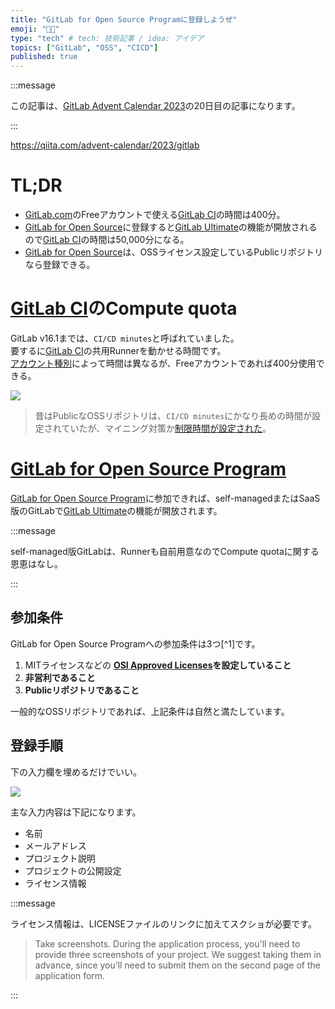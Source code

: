 ```yaml
---
title: "GitLab for Open Source Programに登録しようぜ"
emoji: "🧑‍💻"
type: "tech" # tech: 技術記事 / idea: アイデア
topics: ["GitLab", "OSS", "CICD"]
published: true
---
```


:::message

この記事は、[GitLab Advent Calendar 2023](https://qiita.com/advent-calendar/2023/gitlab)の20日目の記事になります。

:::

https://qiita.com/advent-calendar/2023/gitlab

# TL;DR

- [GitLab.com](https://gitlab.com/)のFreeアカウントで使える[GitLab CI](https://docs.gitlab.com/ee/ci/)の時間は400分。
- [GitLab for Open Source](https://about.gitlab.com/solutions/open-source/)に登録すると[GitLab Ultimate](https://about.gitlab.com/solutions/open-source/#:~:text=potential.%20Features%20of-,GitLab%20Ultimate,-%E2%80%94including%2050%2C000%20compute)の機能が開放されるので[GitLab CI](https://docs.gitlab.com/ee/ci/)の時間は50,000分になる。
- [GitLab for Open Source](https://about.gitlab.com/solutions/open-source/)は、OSSライセンス設定しているPublicリポジトリなら登録できる。

# [GitLab CI](https://docs.gitlab.com/ee/ci/)のCompute quota

GitLab v16.1までは、`CI/CD minutes`と呼ばれていました。  
要するに[GitLab CI](https://docs.gitlab.com/ee/ci/)の共用Runnerを動かせる時間です。  
[アカウント種別](https://about.gitlab.com/pricing/)によって時間は異なるが、Freeアカウントであれば400分使用できる。

![](https://storage.googleapis.com/zenn-user-upload/9320e26d09d6-20231223.png)

> 昔はPublicなOSSリポジトリは、`CI/CD minutes`にかなり長めの時間が設定されていたが、マイニング対策か[制限時間が設定された](https://about.gitlab.com/blog/2020/09/01/ci-minutes-update-free-users/)。

# [GitLab for Open Source Program](https://about.gitlab.com/solutions/open-source/)

[GitLab for Open Source Program](https://about.gitlab.com/solutions/open-source/)に参加できれば、self-managedまたはSaaS版のGitLabで[GitLab Ultimate](https://about.gitlab.com/solutions/open-source/#:~:text=potential.%20Features%20of-,GitLab%20Ultimate,-%E2%80%94including%2050%2C000%20compute)の機能が開放されます。

:::message

self-managed版GitLabは、Runnerも自前用意なのでCompute quotaに関する恩恵はなし。

:::

## 参加条件

GitLab for Open Source Programへの参加条件は3つ[^1]です。

1. MITライセンスなどの **[OSI Approved Licenses](https://opensource.org/licenses/)を設定していること**
2. **非営利であること**
3. **Publicリポジトリであること**

一般的なOSSリポジトリであれば、上記条件は自然と満たしています。

## 登録手順

下の入力欄を埋めるだけでいい。

![](https://storage.googleapis.com/zenn-user-upload/df820660c1b5-20231223.png)

主な入力内容は下記になります。

- 名前
- メールアドレス
- プロジェクト説明
- プロジェクトの公開設定
- ライセンス情報

:::message

ライセンス情報は、LICENSEファイルのリンクに加えてスクショが必要です。

> Take screenshots. During the application process, you'll need to provide three screenshots of your project. We suggest taking them in advance, since you’ll need to submit them on the second page of the application form.

:::
